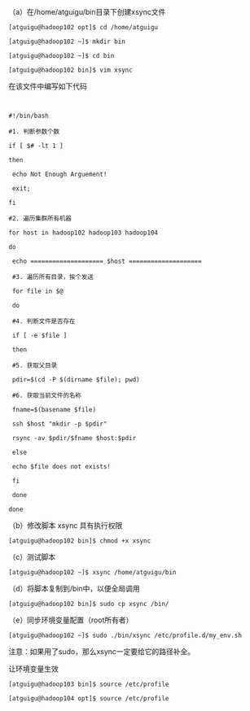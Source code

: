            

（a）在/home/atguigu/bin目录下创建xsync文件

```shell
[atguigu@hadoop102 opt]$ cd /home/atguigu

[atguigu@hadoop102 ~]$ mkdir bin

[atguigu@hadoop102 ~]$ cd bin

[atguigu@hadoop102 bin]$ vim xsync
```

在该文件中编写如下代码

```shell
           

#!/bin/bash

#1. 判断参数个数

if [ $# -lt 1 ]

then

 echo Not Enough Arguement!

 exit;

fi

#2. 遍历集群所有机器

for host in hadoop102 hadoop103 hadoop104

do

 echo ==================== $host ====================

 #3. 遍历所有目录，挨个发送

 for file in $@

 do

 #4. 判断文件是否存在

 if [ -e $file ]

 then

 #5. 获取父目录

 pdir=$(cd -P $(dirname $file); pwd)

 #6. 获取当前文件的名称

 fname=$(basename $file)

 ssh $host "mkdir -p $pdir"

 rsync -av $pdir/$fname $host:$pdir

 else

 echo $file does not exists!

 fi

 done

done
```

（b）修改脚本 xsync 具有执行权限

```shell
[atguigu@hadoop102 bin]$ chmod +x xsync
```

（c）测试脚本

```shell
[atguigu@hadoop102 ~]$ xsync /home/atguigu/bin
```

（d）将脚本复制到/bin中，以便全局调用

```shell
[atguigu@hadoop102 bin]$ sudo cp xsync /bin/
```

（e）同步环境变量配置（root所有者）

```shell
[atguigu@hadoop102 ~]$ sudo ./bin/xsync /etc/profile.d/my_env.sh
```

注意：如果用了sudo，那么xsync一定要给它的路径补全。

让环境变量生效

```shell
[atguigu@hadoop103 bin]$ source /etc/profile

[atguigu@hadoop104 opt]$ source /etc/profile
```